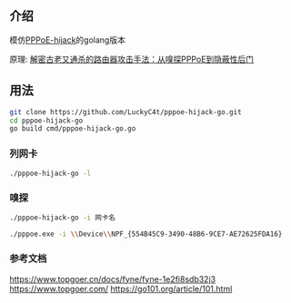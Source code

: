 ## 介绍

模仿[PPPoE-hijack](https://github.com/Karblue/PPPoE-hijack)的golang版本

原理: [解密古老又通杀的路由器攻击手法：从嗅探PPPoE到隐蔽性后门](http://www.freebuf.com/articles/wireless/163480.html)

## 用法

```bash
git clone https://github.com/LuckyC4t/pppoe-hijack-go.git
cd pppoe-hijack-go
go build cmd/pppoe-hijack-go.go
```

### 列网卡

```bash
./pppoe-hijack-go -l
```

### 嗅探

```bash
./pppoe-hijack-go -i 网卡名

./pppoe.exe -i \\Device\\NPF_{554B45C9-3490-48B6-9CE7-AE72625FDA16}

```
### 参考文档
https://www.topgoer.cn/docs/fyne/fyne-1e2fi8sdb32j3
https://www.topgoer.com/
https://go101.org/article/101.html
